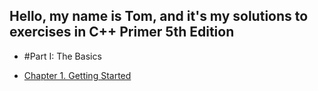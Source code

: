 ## Hello, my name is Tom, and it's my solutions to exercises in C++ Primer 5th Edition

- #Part I: The Basics  

- [Chapter 1. Getting Started](ch_1/README.md)
